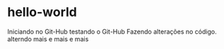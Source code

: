 # hello-world
Iniciando no Git-Hub
testando o Git-Hub
Fazendo alterações no código.
alterndo mais
e mais
e mais
